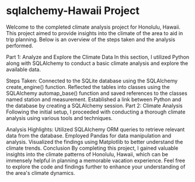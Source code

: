 # sqlalchemy-Hawaii Project


Welcome to the completed climate analysis project for Honolulu, Hawaii. This project aimed to provide insights into the climate of the area to aid in trip planning. Below is an overview of the steps taken and the analysis performed.

Part 1: Analyze and Explore the Climate Data
In this section, I utilized Python along with SQLAlchemy to conduct a basic climate analysis and explore the available data.

Steps Taken:
Connected to the SQLite database using the SQLAlchemy create_engine() function.
Reflected the tables into classes using the SQLAlchemy automap_base() function and saved references to the classes named station and measurement.
Established a link between Python and the database by creating a SQLAlchemy session.
Part 2: Climate Analysis
Following the initial setup, I proceeded with conducting a thorough climate analysis using various tools and techniques.

Analysis Highlights:
Utilized SQLAlchemy ORM queries to retrieve relevant data from the database.
Employed Pandas for data manipulation and analysis.
Visualized the findings using Matplotlib to better understand the climate trends.
Conclusion
By completing this project, I gained valuable insights into the climate patterns of Honolulu, Hawaii, which can be immensely helpful in planning a memorable vacation experience. Feel free to explore the code and findings further to enhance your understanding of the area's climate dynamics.
